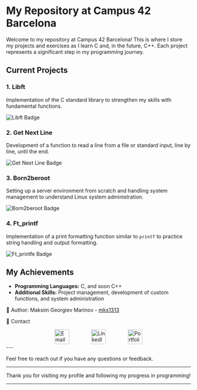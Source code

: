 # My Repository at Campus 42 Barcelona

Welcome to my repository at Campus 42 Barcelona! This is where I store my projects and exercises as I learn C and, in the future, C++. Each project represents a significant step in my programming journey.

## Current Projects

### 1. **Libft**
Implementation of the C standard library to strengthen my skills with fundamental functions.

![Libft Badge](https://github.com/ayogun/42-project-badges/blob/main/badges/libftm.png)

### 2. **Get Next Line**
Development of a function to read a line from a file or standard input, line by line, until the end.

![Get Next Line Badge](https://github.com/ayogun/42-project-badges/blob/main/badges/get_next_linem.png)

### 3. **Born2beroot**
Setting up a server environment from scratch and handling system management to understand Linux system administration.

![Born2beroot Badge](https://github.com/ayogun/42-project-badges/blob/main/badges/born2berootm.png)

### 4. **Ft_printf**
Implementation of a print formatting function similar to `printf` to practice string handling and output formatting.

![Ft_printfe Badge](https://github.com/ayogun/42-project-badges/blob/main/badges/ft_printfe.png)

## My Achievements

- **Programming Languages:** C, and soon C++
- **Additional Skills:** Project management, development of custom functions, and system administration

👤 Author:
Maksim Georgiev Marinov - [mks1313](https://github.com/mks1313)

📧 Contact

<div style="display: flex; align-items: center; justify-content: center;">

  <a href="mailto:mg.marinov@gmx.es" style="margin: 0 30px;">
    <img src="https://upload.wikimedia.org/wikipedia/commons/4/4e/Mail_%28iOS%29.svg" width="40" alt="Email">
  </a>

  <a href="https://www.linkedin.com/in/mgmarinov/" style="margin: 0 30px;">
    <img src="https://upload.wikimedia.org/wikipedia/commons/c/ca/LinkedIn_logo_initials.png" width="40" alt="LinkedIn">
  </a>

  <a href="https://www.mgmarinov.com/portfolio" style="margin: 0 30px;">
    <img src="https://res.cloudinary.com/dnwyfbj7m/image/upload/v1724882231/portfolio.png" width="40" alt="Portfolio">
  </a>

</div>
---

Feel free to reach out if you have any questions or feedback.

---

Thank you for visiting my profile and following my progress in programming!

---







